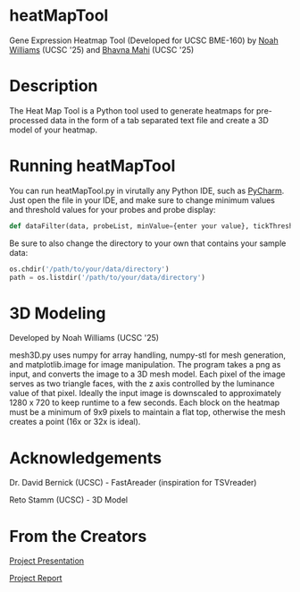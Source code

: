 # heatMapTool
Gene Expression Heatmap Tool (Developed for UCSC BME-160) by [Noah Williams](https://www.linkedin.com/in/nmuwilliams/) (UCSC '25) and [Bhavna Mahi](https://www.linkedin.com/in/bhavnamahi/) (UCSC '25)

# Description 
The Heat Map Tool is a Python tool used to generate heatmaps for pre-processed data in the form of a tab separated text file and create a 3D model of your heatmap.

# Running heatMapTool
You can run heatMapTool.py in virutally any Python IDE, such as [PyCharm](https://www.jetbrains.com/pycharm/). Just open the file in your IDE, and make sure to change minimum values and threshold values for your probes and probe display:
```python
def dataFilter(data, probeList, minValue={enter your value}, tickThresh={enter your value})
```
Be sure to also change the directory to your own that contains your sample data:
```python
os.chdir('/path/to/your/data/directory')
path = os.listdir('/path/to/your/data/directory')
```

# 3D Modeling
Developed by Noah Williams (UCSC '25)

mesh3D.py uses numpy for array handling, numpy-stl for mesh generation, and matplotlib.image for image manipulation. The program takes a png as input, and converts the image to a 3D mesh model. Each pixel of the image serves as two triangle faces, with the z axis controlled by the luminance value of that pixel. Ideally the input image is downscaled to approximately 1280 x 720 to keep runtime to a few seconds. Each block on the heatmap must be a minimum of 9x9 pixels to maintain a flat top, otherwise the mesh creates a point (16x or 32x is ideal).

# Acknowledgements 
Dr. David Bernick (UCSC) - FastAreader (inspiration for TSVreader)

Reto Stamm (UCSC) - 3D Model

# From the Creators
[Project Presentation](https://docs.google.com/presentation/d/1-0XLzpBCIC0Vlrad1KpUzddQMG5pUpMVwSKTYu1px6A/edit?usp=sharing)

[Project Report](https://docs.google.com/document/d/1b20teRT3hwaOq0Uu5fxLqieKzpSzDW34BWp42YyDRzc/edit?usp=sharing)
